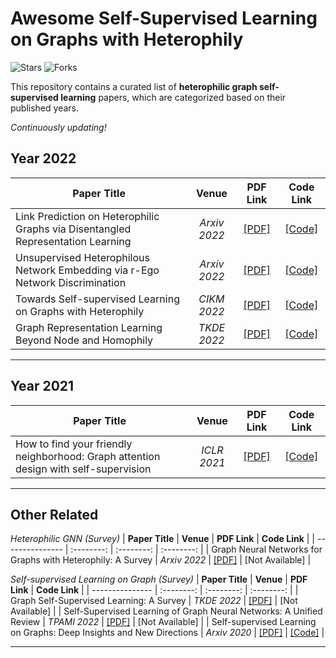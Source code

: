 # Awesome Self-Supervised Learning on Graphs with Heterophily
![Stars](https://img.shields.io/github/stars/YuanchenBei/Awesome-Self-Supervised-Learning-on-Graphs-with-Heterophily?color=green)  ![Forks](https://img.shields.io/github/forks/YuanchenBei/Awesome-Self-Supervised-Learning-on-Graphs-with-Heterophily?color=blue)

This repository contains a curated list of **heterophilic graph self-supervised learning** papers, which are categorized based on their published years.

*Continuously updating!*

 ## Year 2022

| **Paper Title** | **Venue** | **PDF Link** | **Code Link** |
| --------------- | :--------: | :--------: | :--------: | 
| Link Prediction on Heterophilic Graphs via Disentangled Representation Learning | _Arxiv 2022_ | [[PDF]](https://arxiv.org/pdf/2208.01820.pdf) | [[Code]](https://github.com/sjz5202/DisenLink) |
| Unsupervised Heterophilous Network Embedding via r-Ego Network Discrimination | _Arxiv 2022_ | [[PDF]](https://arxiv.org/pdf/2203.10866.pdf) | [[Code]](https://github.com/zhiqiangzhongddu/Selene) |
| Towards Self-supervised Learning on Graphs with Heterophily | _CIKM 2022_ | [[PDF]](https://dl.acm.org/doi/pdf/10.1145/3511808.3557478) | [[Code]](https://github.com/yifanQi98/HGRL) |
| Graph Representation Learning Beyond Node and Homophily | _TKDE 2022_ | [[PDF]](https://arxiv.org/pdf/2203.01564.pdf) | [[Code]](https://github.com/syvail/PairE-Graph-Representation-Learning-Beyond-Node-and-Homophily) |

----------

 ## Year 2021

| **Paper Title** | **Venue** | **PDF Link** | **Code Link** |
| --------------- | :--------: | :--------: | :--------: | 
| How to find your friendly neighborhood: Graph attention design with self-supervision | _ICLR 2021_ | [[PDF]](https://openreview.net/pdf?id=Wi5KUNlqWty) | [[Code]](https://github.com/dongkwan-kim/SuperGAT) |

----------

## Other Related
*Heterophilic GNN (Survey)*
| **Paper Title** | **Venue** | **PDF Link** | **Code Link** |
| --------------- | :--------: | :--------: | :--------: | 
| Graph Neural Networks for Graphs with Heterophily: A Survey | _Arxiv 2022_ | [[PDF]](https://arxiv.org/pdf/2202.07082.pdf) | [Not Available] |

*Self-supervised Learning on Graph (Survey)*
| **Paper Title** | **Venue** | **PDF Link** | **Code Link** |
| --------------- | :--------: | :--------: | :--------: | 
| Graph Self-Supervised Learning: A Survey | _TKDE 2022_ | [[PDF]](https://arxiv.org/pdf/2103.00111.pdf) | [Not Available] |
| Self-Supervised Learning of Graph Neural Networks: A Unified Review | _TPAMI 2022_ | [[PDF]](https://arxiv.org/pdf/2102.10757.pdf) | [Not Available] |
| Self-supervised Learning on Graphs: Deep Insights and New Directions | _Arxiv 2020_ | [[PDF]](https://arxiv.org/pdf/2006.10141.pdf) | [[Code]](https://github.com/ChandlerBang/SelfTask-GNN) |

----------

